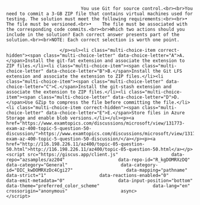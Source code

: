 <p class="card-text">
							
								You use Git for source control.<br><br>You need to commit a 3-GB ZIP file that contains virtual machines used for testing. The solution must meet the following requirements:<br><br>•	The file must be versioned.<br>•	The file must be associated with the corresponding code commits.<br><br>Which two actions should you include in the solution? Each correct answer presents part of the solution.<br><br>NOTE: Each correct selection is worth one point.
							
						</p><ul><li class="multi-choice-item correct-hidden"><span class="multi-choice-letter" data-choice-letter="A">A.</span>Install the git-fat extension and associate the extension to ZIP files.</li><li class="multi-choice-item"><span class="multi-choice-letter" data-choice-letter="B">B.</span>Install the Git LFS extension and associate the extension to ZIP files.</li><li class="multi-choice-item"><span class="multi-choice-letter" data-choice-letter="C">C.</span>Install the git-stash extension and associate the extension to ZIP files.</li><li class="multi-choice-item"><span class="multi-choice-letter" data-choice-letter="D">D.</span>Use GZip to compress the file before committing the file.</li><li class="multi-choice-item correct-hidden"><span class="multi-choice-letter" data-choice-letter="E">E.</span>Store files in Azure Storage and enable blob versions.</li></ul><p><a href="https://www.examtopics.com/discussions/microsoft/view/131773-exam-az-400-topic-5-question-50-discussion/">https://www.examtopics.com/discussions/microsoft/view/131773-exam-az-400-topic-5-question-50-discussion/</a></p><p><a href="http://116.198.226.11/az400/topic-05-question-50.html">http://116.198.226.11/az400/topic-05-question-50.html</a></p><script src="https://giscus.app/client.js"                    data-repo="azsamples/az204"                    data-repo-id="R_kgDOMRXzDQ"                    data-category="General"                    data-category-id="DIC_kwDOMRXzDc4Cgi27"                    data-mapping="pathname"                    data-strict="1"                    data-reactions-enabled="0"                    data-emit-metadata="0"                    data-input-position="bottom"                    data-theme="preferred_color_scheme"                    data-lang="en"                    crossorigin="anonymous"                    async>                    </script>
